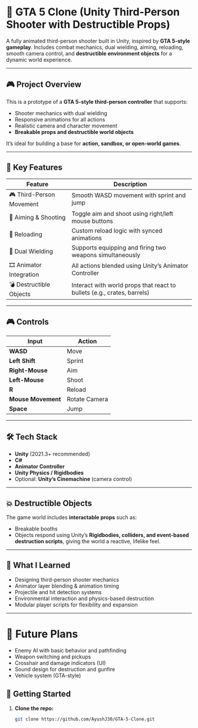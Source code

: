 # 🔫 GTA 5 Clone (Unity Third-Person Shooter with Destructible Props)

A fully animated third-person shooter built in Unity, inspired by **GTA 5-style gameplay**. Includes combat mechanics, dual wielding, aiming, reloading, smooth camera control, and **destructible environment objects** for a dynamic world experience.

---

## 🎮 Project Overview

This is a prototype of a **GTA 5-style third-person controller** that supports:
- Shooter mechanics with dual wielding
- Responsive animations for all actions
- Realistic camera and character movement
- **Breakable props and destructible world objects**

It’s ideal for building a base for **action, sandbox, or open-world games**.

---

## 🧩 Key Features

| Feature              | Description                                                                 |
|----------------------|-----------------------------------------------------------------------------|
| 🎮 Third-Person Movement | Smooth WASD movement with sprint and jump                                |
| 🎯 Aiming & Shooting     | Toggle aim and shoot using right/left mouse buttons                      |
| 🔁 Reloading             | Custom reload logic with synced animations                               |
| 🧨 Dual Wielding         | Supports equipping and firing two weapons simultaneously                  |
| 🎞 Animator Integration | All actions blended using Unity’s Animator Controller                     |
| 💣 Destructible Objects | Interact with world props that react to bullets (e.g., crates, barrels)   |

---


## 🎮 Controls

| **Input**        | **Action**                   |
|------------------|------------------------------|
| **WASD**         | Move                         |
| **Left Shift**   | Sprint                       |
| **Right-Mouse**  | Aim                          |
| **Left-Mouse**   | Shoot                        |
| **R**            | Reload                       |
| **Mouse Movement** | Rotate Camera              |
| **Space**        | Jump 


---


## 🛠️ Tech Stack

- **Unity** (2021.3+ recommended)
- **C#**
- **Animator Controller**
- **Unity Physics / Rigidbodies**
- Optional: **Unity’s Cinemachine** (camera control)

---


## 💥 Destructible Objects

The game world includes **interactable props** such as:

- Breakable booths
- Objects respond using Unity’s **Rigidbodies, colliders, and event-based destruction scripts**, giving the world a reactive, lifelike feel.


---


## 🧠 What I Learned

- Designing third-person shooter mechanics
- Animator layer blending & animation timing
- Projectile and hit detection systems
- Environmental interaction and physics-based destruction
- Modular player scripts for flexibility and expansion


---


# 🔮 Future Plans

- Enemy AI with basic behavior and pathfinding
- Weapon switching and pickups
- Crosshair and damage indicators (UI)
- Sound design for destruction and gunfire
- Vehicle system (GTA-style)

## 🚀 Getting Started

1. **Clone the repo:**
   ```bash
   git clone https://github.com/AyushJ30/GTA-5-Clone.git
